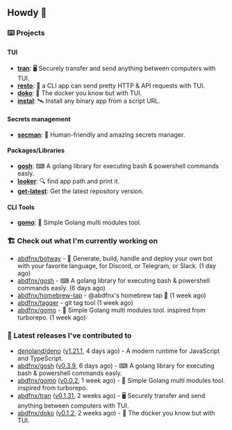 ## Howdy 👋

### ⌨️ Projects

#### TUI

- [**tran**](https://github.com/abdfnx/tran): 🖥 Securely transfer and send anything between computers with TUI.
- [**resto**](https://github.com/abdfnx/resto): 🔗 a CLI app can send pretty HTTP & API requests with TUI.
- [**doko**](https://github.com/abdfnx/doko): 🐳 The docker you know but with TUI.
- [**instal**](https://github.com/abdfnx/instal): 🛰️ Install any binary app from a script URL.

#### Secrets management

- [**secman**](https://github.com/scmn-dev/secman): 👊 Human-friendly and amazing secrets manager.

#### Packages/Libraries

- [**gosh**](https://github.com/abdfnx/gosh): ⌨ A golang library for executing bash & powershell commands easly.
- [**looker**](https://github.com/abdfnx/looker): 🔍 find app path and print it.
- [**get-latest**](https://github.com/scmn-dev/get-latest): Get the latest repository version.

#### CLI Tools

- [**gomo**](https://github.com/abdfnx/gomo): 📐 Simple Golang multi modules tool.

### 🏗️ Check out what I'm currently working on


- [abdfnx/botway](https://github.com/abdfnx/botway) - 🤖 Generate, build, handle and deploy your own bot with your favorite language, for Discord, or Telegram, or Slack. (1 day ago)
- [abdfnx/gosh](https://github.com/abdfnx/gosh) - ⌨ A golang library for executing bash &amp; powershell commands easly. (6 days ago)
- [abdfnx/homebrew-tap](https://github.com/abdfnx/homebrew-tap) - @abdfnx&#39;s homebrew tap 🍺 (1 week ago)
- [abdfnx/tagger](https://github.com/abdfnx/tagger) - git tag tool (1 week ago)
- [abdfnx/gomo](https://github.com/abdfnx/gomo) - 📐 Simple Golang multi modules tool. inspired from turborepo. (1 week ago)

### 🔭 Latest releases I've contributed to

- [denoland/deno](https://github.com/denoland/deno) ([v1.21.1](https://github.com/denoland/deno/releases/tag/v1.21.1), 4 days ago) - A modern runtime for JavaScript and TypeScript.
- [abdfnx/gosh](https://github.com/abdfnx/gosh) ([v0.3.9](https://github.com/abdfnx/gosh/releases/tag/v0.3.9), 6 days ago) - ⌨ A golang library for executing bash &amp; powershell commands easly.
- [abdfnx/gomo](https://github.com/abdfnx/gomo) ([v0.0.2](https://github.com/abdfnx/gomo/releases/tag/v0.0.2), 1 week ago) - 📐 Simple Golang multi modules tool. inspired from turborepo.
- [abdfnx/tran](https://github.com/abdfnx/tran) ([v0.1.31](https://github.com/abdfnx/tran/releases/tag/v0.1.31), 2 weeks ago) - 🖥 Securely transfer and send anything between computers with TUI.
- [abdfnx/doko](https://github.com/abdfnx/doko) ([v0.1.2](https://github.com/abdfnx/doko/releases/tag/v0.1.2), 2 weeks ago) - 🐳 The docker you know but with TUI.
